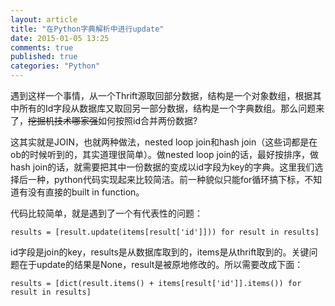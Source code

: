 ```yaml
---
layout: article
title: "在Python字典解析中进行update"
date: 2015-01-05 13:25
comments: true
published: true
categories: "Python"
---
```


  遇到这样一个事情，从一个Thrift源取回部分数据，结构是一个对象数组，根据其中所有的Id字段从数据库又取回另一部分数据，结构是一个字典数组。那么问题来了，~~挖掘机技术哪家强~~如何按照id合并两份数据?

  这其实就是JOIN，也就两种做法，nested loop join和hash join（这些词都是在ob的时候听到的，其实道理很简单）。做nested loop join的话，最好按排序，做hash join的话，就需要把其中一份数据的变成以id字段为key的字典。这里我们选择后一种，python代码实现起来比较简洁。前一种貌似只能for循环搞下标，不知道有没有直接的built in function。

  代码比较简单，就是遇到了一个有代表性的问题：

	results = [result.update(items[result['id']])) for result in results]
  
  id字段是join的key，results是从数据库取到的，items是从thrift取到的。关键问题在于update的结果是None，result是被原地修改的。所以需要改成下面：

	results = [dict(result.items() + items[result['id']].items()) for result in results]
